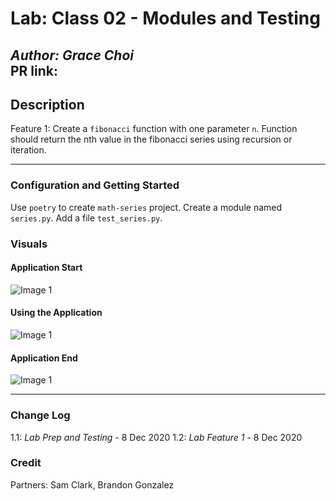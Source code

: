 # Lab: Class 02 - Modules and Testing
*Author: Grace Choi*  
PR link: 
----

## Description
Feature 1: Create a `fibonacci` function with one parameter `n`. Function should return the nth value in the fibonacci series using recursion or iteration.

---

### Configuration and Getting Started
Use `poetry` to create `math-series` project.
Create a module named `series.py`.
Add a file `test_series.py`.

### Visuals
#### Application Start
![Image 1](image.png)  
#### Using the Application
![Image 1](image.png)
#### Application End
![Image 1](image.png)

---

### Change Log
1.1: *Lab Prep and Testing* - 8 Dec 2020
1.2: *Lab Feature 1* - 8 Dec 2020

### Credit
Partners: Sam Clark, Brandon Gonzalez   